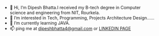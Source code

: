 - 👋 Hi, I’m Dipesh Bhatta.I received my B-tech degree in Computer science and engineering from NIT, Rourkela.
- 👀 I’m interested in Tech, Programming, Projects Architecture Design......
- 🌱 I’m currently learning JAVA.
- 📫 ping me at dipeshbhatta4@gmail.com or  [LINKEDIN PAGE](https://linkedin.com/in/dipeshbhatta4/)

<!---
dipesh55/dipesh55 is a ✨ special ✨ repository because its `README.md` (this file) appears on your GitHub profile.
You can click the Preview link to take a look at your changes.
--->
